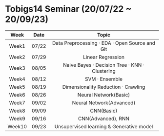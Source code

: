 # Tobigs14 Seminar (20/07/22 ~ 20/09/23)




Week | Date | Topic
:-: | :-: | :-: 
Week1 | 07/22 | Data Preprocessing · EDA · Open Source and Git
Week2 | 07/29 | Linear Regression
Week3 | 08/05 | Naive Bayes · Decision Tree · KNN · Clustering
Week4 | 08/12 | SVM · Ensemble
Week5 | 08/19 | Dimensionality Reduction · Crawling
Week6 | 08/26 | Neural Network(Basic)
Week7 | 09/02 | Neural Network(Advanced)
Week8 | 09/09 | CNN(Basic)
Week9 | 09/16 | CNN(Advanced), RNN
Week10 | 09/23 | Unsupervised learning & Generative model
